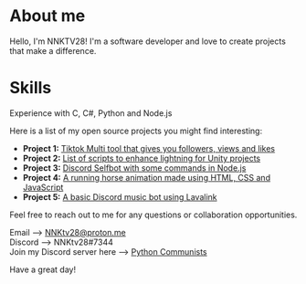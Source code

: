 # About me

Hello, I'm NNKTV28! I'm a software developer and love to create projects that make a difference.

# Skills
Experience with C, C#, Python and Node.js

Here is a list of my open source projects you might find interesting:

- **Project 1:** [Tiktok Multi tool that gives you followers, views and likes](https://github.com/NNKTV28/Tiktok-Multi-tool)
- **Project 2:** [List of scripts to enhance lightning for Unity projects](https://github.com/NNKTV28/Unity-beautigul-light-and-shader-controllers)
- **Project 3:** [Discord Selfbot with some commands in Node.js](https://github.com/NNKTV28/Discord-Sniper-)
- **Project 4:** [A running horse animation made using HTML, CSS and JavaScript](https://github.com/NNKTV28/Horse-animation)
- **Project 5:** [A basic Discord music bot using Lavalink](https://github.com/NNKTV28/Discord-Music-bot.git)

Feel free to reach out to me for any questions or collaboration opportunities.

Email --> NNKtv28@proton.me <br />
Discord --> NNKtv28#7344 <br />
Join my Discord server here -->  [Python Communists](https://discord.gg/9fQymyuF4c) <br />

Have a great day!
